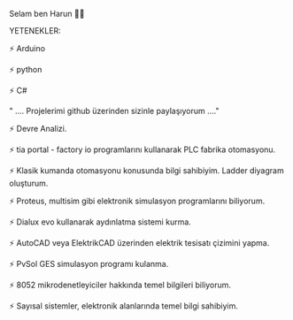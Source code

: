  Selam ben Harun 👋👋



 YETENEKLER: 

⚡ Arduino

⚡ python

⚡ C# 

" .... Projelerimi github üzerinden sizinle paylaşıyorum ...."

⚡ Devre Analizi.

⚡ tia portal - factory io programlarını kullanarak PLC fabrika otomasyonu.

⚡ Klasik kumanda otomasyonu konusunda bilgi sahibiyim. Ladder diyagram oluşturum. 

⚡ Proteus, multisim gibi elektronik simulasyon programlarını biliyorum. 

⚡ Dialux evo kullanarak aydınlatma sistemi kurma.

⚡ AutoCAD veya ElektrikCAD üzerinden elektrik tesisatı çizimini yapma. 

⚡ PvSol GES simulasyon programı kulanma.

⚡ 8052 mikrodenetleyiciler hakkında temel bilgileri biliyorum.

⚡ Sayısal sistemler, elektronik alanlarında temel bilgi sahibiyim.

<!--
**hrngcmn/hrngcmn** is a ✨ _special_ ✨ repository because its `README.md` (this file) appears on your GitHub profile.

